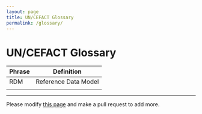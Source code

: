 ```yaml
---
layout: page
title: UN/CEFACT Glossary
permalink: /glossary/
---
```

# UN/CEFACT Glossary


| Phrase | Definition | 
| ------------ | ------------- |
| RDM | Reference Data Model |
|  |  |

---
Please modify [this page](https://github.com/edi3/edi3.github.io/edit/master/pages/glossary.md) and make a pull request to add more.
